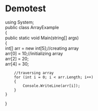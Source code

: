 # Demotest



using System;  
public class ArrayExample  
{  
    public static void Main(string[] args)  
    {  
        int[] arr = new int[5];//creating array  
        arr[0] = 10;//initializing array  
        arr[2] = 20;  
        arr[4] = 30;  
  
        //traversing array  
        for (int i = 0; i < arr.Length; i++)  
        {  
            Console.WriteLine(arr[i]);  
        }  
    }  
}  
